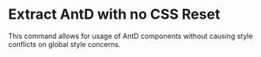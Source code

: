 # Extract AntD with no CSS Reset

This command allows for usage of AntD components without causing style conflicts on global style concerns.
